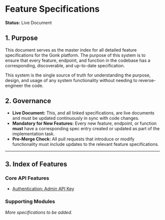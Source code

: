 <!-- ID: API-193 -->
# Feature Specifications

**Status:** Live Document

## 1. Purpose

This document serves as the master index for all detailed feature specifications for the Gonk platform. The purpose of this system is to ensure that every feature, endpoint, and function in the codebase has a corresponding, discoverable, and up-to-date specification.

This system is the single source of truth for understanding the purpose, design, and usage of any system functionality without needing to reverse-engineer the code.

## 2. Governance

-   **Live Document:** This, and all linked specifications, are live documents and must be updated continuously in sync with code changes.
-   **Mandatory for New Features:** Every new feature, endpoint, or function **must** have a corresponding spec entry created or updated as part of the implementation task.
-   **Pre-Merge Check:** All pull requests that introduce or modify functionality must include updates to the relevant feature specifications.

---

## 3. Index of Features

### Core API Features

-   [Authentication: Admin API Key](./features/AUTHENTICATION.md)

### Supporting Modules

*More specifications to be added.*
